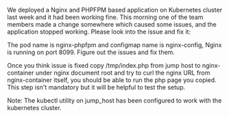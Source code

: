 We deployed a Nginx and PHPFPM based application on Kubernetes cluster last week and it had been working fine. This morning one of the team members made a change somewhere which caused some issues, and the application stopped working. Please look into the issue and fix it:


The pod name is nginx-phpfpm and configmap name is nginx-config, Nginx is running on port 8099. Figure out the issues and fix them.

Once you think issue is fixed copy /tmp/index.php from jump host to nginx-container under nginx document root and try to curl the nginx URL from nginx-container itself, you should be able to run the php page you copied. This step isn't mandatory but it will be helpful to test the setup.

Note: The kubectl utility on jump_host has been configured to work with the kubernetes cluster.